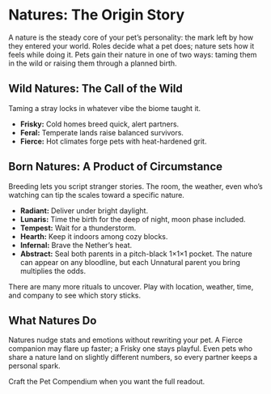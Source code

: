 # Natures: The Origin Story

A nature is the steady core of your pet’s personality: the mark left by how they entered your world. Roles decide what a pet does; nature sets how it feels while doing it. Pets gain their nature in one of two ways: taming them in the wild or raising them through a planned birth.

## Wild Natures: The Call of the Wild

Taming a stray locks in whatever vibe the biome taught it.

* **Frisky:** Cold homes breed quick, alert partners.
* **Feral:** Temperate lands raise balanced survivors.
* **Fierce:** Hot climates forge pets with heat-hardened grit.

## Born Natures: A Product of Circumstance

Breeding lets you script stranger stories. The room, the weather, even who’s watching can tip the scales toward a specific nature.

* **Radiant:** Deliver under bright daylight.
* **Lunaris:** Time the birth for the deep of night, moon phase included.
* **Tempest:** Wait for a thunderstorm.
* **Hearth:** Keep it indoors among cozy blocks.
* **Infernal:** Brave the Nether’s heat.
* **Abstract:** Seal both parents in a pitch-black 1×1×1 pocket. The nature can appear on any bloodline, but each Unnatural parent you bring multiplies the odds.

There are many more rituals to uncover. Play with location, weather, time, and company to see which story sticks.

## What Natures Do

Natures nudge stats and emotions without rewriting your pet. A Fierce companion may flare up faster; a Frisky one stays playful. Even pets who share a nature land on slightly different numbers, so every partner keeps a personal spark.

Craft the Pet Compendium when you want the full readout.
